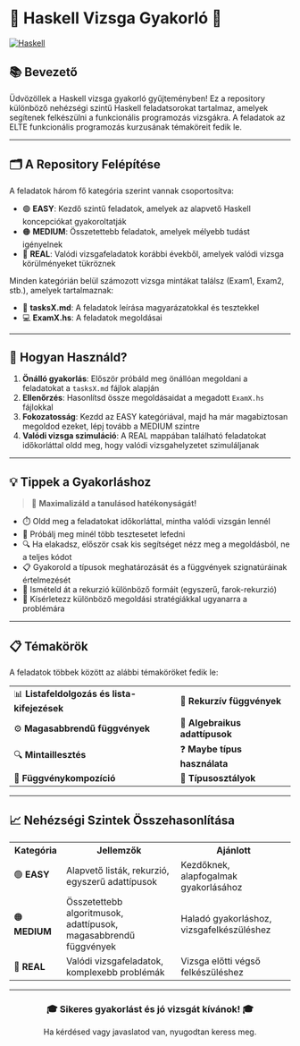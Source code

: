 # 🧩 Haskell Vizsga Gyakorló 🧩

[![Haskell](https://img.shields.io/badge/Haskell-%235D4F85.svg?style=for-the-badge&logo=haskell&logoColor=white)](https://www.haskell.org/)

## 📚 Bevezető

Üdvözöllek a Haskell vizsga gyakorló gyűjteményben! Ez a repository különböző nehézségi szintű Haskell feladatsorokat tartalmaz, amelyek segítenek felkészülni a funkcionális programozás vizsgákra. A feladatok az ELTE funkcionális programozás kurzusának témaköreit fedik le.

---

## 🗂️ A Repository Felépítése

A feladatok három fő kategória szerint vannak csoportosítva:

- 🟢 **EASY**: Kezdő szintű feladatok, amelyek az alapvető Haskell koncepciókat gyakoroltatják
- 🟠 **MEDIUM**: Összetettebb feladatok, amelyek mélyebb tudást igényelnek
- 🔴 **REAL**: Valódi vizsgafeladatok korábbi évekből, amelyek valódi vizsga körülményeket tükröznek

Minden kategórián belül számozott vizsga mintákat találsz (Exam1, Exam2, stb.), amelyek tartalmaznak:

- 📝 **tasksX.md**: A feladatok leírása magyarázatokkal és tesztekkel
- 💻 **ExamX.hs**: A feladatok megoldásai

---

## 🚀 Hogyan Használd?

1. **Önálló gyakorlás**: Először próbáld meg önállóan megoldani a feladatokat a `tasksX.md` fájlok alapján
2. **Ellenőrzés**: Hasonlítsd össze megoldásaidat a megadott `ExamX.hs` fájlokkal
3. **Fokozatosság**: Kezdd az EASY kategóriával, majd ha már magabiztosan megoldod ezeket, lépj tovább a MEDIUM szintre
4. **Valódi vizsga szimuláció**: A REAL mappában található feladatokat időkorláttal oldd meg, hogy valódi vizsgahelyzetet szimuláljanak

---

## 💡 Tippek a Gyakorláshoz

> 💪 **Maximalizáld a tanulásod hatékonyságát!**

- ⏱️ Oldd meg a feladatokat időkorláttal, mintha valódi vizsgán lennél
- 🧪 Próbálj meg minél több tesztesetet lefedni
- 🔍 Ha elakadsz, először csak kis segítséget nézz meg a megoldásból, ne a teljes kódot
- 📋 Gyakorold a típusok meghatározását és a függvények szignatúráinak értelmezését
- 🔄 Ismételd át a rekurzió különböző formáit (egyszerű, farok-rekurzió)
- 🧠 Kísérletezz különböző megoldási stratégiákkal ugyanarra a problémára

---

## 📋 Témakörök

A feladatok többek között az alábbi témaköröket fedik le:

<table>
  <tr>
    <td>📊 <b>Listafeldolgozás és lista-kifejezések</b></td>
    <td>🔄 <b>Rekurzív függvények</b></td>
  </tr>
  <tr>
    <td>⚙️ <b>Magasabbrendű függvények</b></td>
    <td>🧩 <b>Algebraikus adattípusok</b></td>
  </tr>
  <tr>
    <td>🔍 <b>Mintaillesztés</b></td>
    <td>❓ <b>Maybe típus használata</b></td>
  </tr>
  <tr>
    <td>🔗 <b>Függvénykompozíció</b></td>
    <td>🧮 <b>Típusosztályok</b></td>
  </tr>
</table>

---

## 📈 Nehézségi Szintek Összehasonlítása

<table>
  <tr>
    <th>Kategória</th>
    <th>Jellemzők</th>
    <th>Ajánlott</th>
  </tr>
  <tr>
    <td>🟢 <b>EASY</b></td>
    <td>Alapvető listák, rekurzió, egyszerű adattípusok</td>
    <td>Kezdőknek, alapfogalmak gyakorlásához</td>
  </tr>
  <tr>
    <td>🟠 <b>MEDIUM</b></td>
    <td>Összetettebb algoritmusok, adattípusok, magasabbrendű függvények</td>
    <td>Haladó gyakorláshoz, vizsgafelkészüléshez</td>
  </tr>
  <tr>
    <td>🔴 <b>REAL</b></td>
    <td>Valódi vizsgafeladatok, komplexebb problémák</td>
    <td>Vizsga előtti végső felkészüléshez</td>
  </tr>
</table>

---

<div align="center">
  
### 🎓 Sikeres gyakorlást és jó vizsgát kívánok! 🎓

Ha kérdésed vagy javaslatod van, nyugodtan keress meg.

</div>
